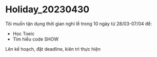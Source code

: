 # Holiday_20230430

Tôi muốn tận dụng thời gian nghỉ lễ trong 10 ngày từ 28/03-07/04 để:
- Học Toeic
- Tìm hiểu code SHOW

Lên kế hoạch, đặt deadline, kiên trì thực hiện

